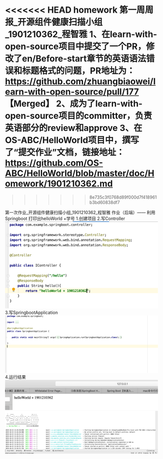 <<<<<<< HEAD
homework
第一周周报_开源组件健康扫描小组_1901210362_程智雅
1、在learn-with-open-source项目中提交了一个PR，修改了en/Before-start章节的英语语法错误和标题格式的问题，PR地址为：https://github.com/zhuangbiaowei/learn-with-open-source/pull/177  【Merged】
2、成为了learn-with-open-source项目的committer，负责英语部分的review和approve
3、在OS-ABC/HelloWorld项目中，撰写了“提交作业”文档，链接地址：https://github.com/OS-ABC/HelloWorld/blob/master/doc/Homework/1901210362.md
=======
>>>>>>> 8e735c3f0768d89f000d7f418961b3bd60838df7

第一次作业_开源组件健康扫描小组_1901210362_程智雅
作业（后端）—— 利用Springboot 打印出helloWorld +学号
1.创建项目
2.写Controller
![Image text](https://github.com/change970401/learngit/blob/master/img/图片1.png)
3.写SpringbootApplication
![Image text](https://github.com/change970401/learngit/blob/master/img/图片2.png)
4.运行结果
![Image text](https://github.com/change970401/learngit/blob/master/img/图片3.png)
![Image text](https://github.com/change970401/learngit/blob/master/img/图片4.png)


